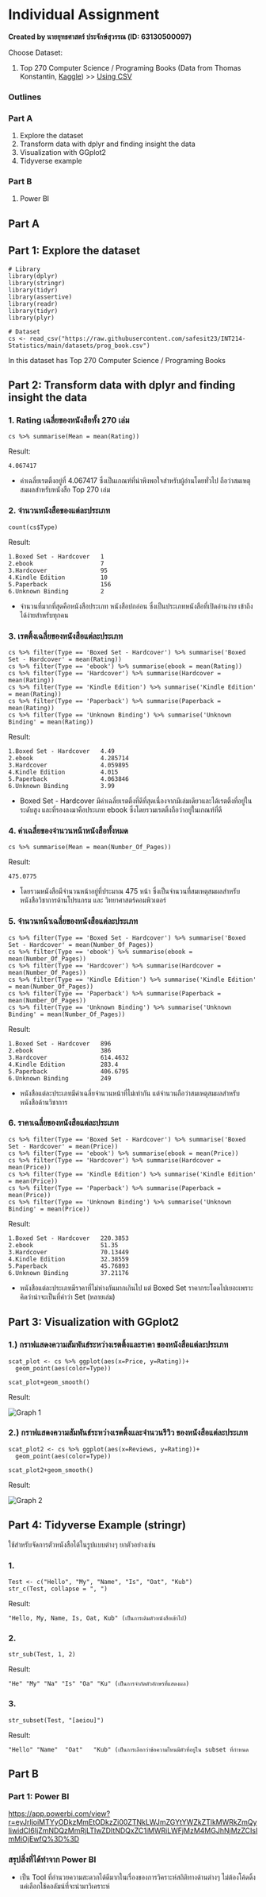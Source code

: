 # Individual Assignment

**Created by นายยุทธศาสตร์ ประจักษ์สุวรรณ (ID: 63130500097)**

Choose Dataset:
1. Top 270 Computer Science / Programing Books (Data from Thomas Konstantin, [Kaggle](https://www.kaggle.com/thomaskonstantin/top-270-rated-computer-science-programing-books)) >> [Using CSV](https://raw.githubusercontent.com/safesit23/INT214-Statistics/main/datasets/prog_book.csv)


### Outlines
### Part A
1. Explore the dataset
2. Transform data with dplyr and finding insight the data
3. Visualization with GGplot2
4. Tidyverse example
### Part B
1. Power BI

## Part A
## Part 1: Explore the dataset

```
# Library
library(dplyr)
library(stringr)
library(tidyr)
library(assertive)
library(readr)
library(tidyr)
library(plyr)

# Dataset
cs <- read_csv("https://raw.githubusercontent.com/safesit23/INT214-Statistics/main/datasets/prog_book.csv")
```

In this dataset has Top 270 Computer Science / Programing Books

## Part 2: Transform data with dplyr and finding insight the data


### 1. Rating เฉลี่ยของหนังสือทั้ง 270 เล่ม

```
cs %>% summarise(Mean = mean(Rating))
```

Result: 

```
4.067417
```
- ค่าเฉลี่ยเรตติ้งอยู่ที่ 4.067417 ซึ่งเป็นเกณฑ์ที่น่าพึงพอใจสำหรับผู้อ่านโดยทั่วไป ถือว่าสมเหตุสมผลสำหรับหนังสือ Top 270 เล่ม


### 2. จำนวนหนังสือของแต่ละประเภท

```
count(cs$Type)
```

Result: 

```
1.Boxed Set - Hardcover   1
2.ebook                   7
3.Hardcover               95
4.Kindle Edition          10
5.Paperback               156
6.Unknown Binding         2
```
- จำนวนที่มากที่สุดคือหนังสือประเภท หนังสือปกอ่อน ซึ่งเป็นประเภทหนังสือที่เปิดอ่านง่าย เข้าถึงได้ง่ายสำหรับทุกคน


### 3. เรตติ้งเฉลี่ยของหนังสือแต่ละประเภท

```
cs %>% filter(Type == 'Boxed Set - Hardcover') %>% summarise('Boxed Set - Hardcover' = mean(Rating))
cs %>% filter(Type == 'ebook') %>% summarise(ebook = mean(Rating))
cs %>% filter(Type == 'Hardcover') %>% summarise(Hardcover = mean(Rating))
cs %>% filter(Type == 'Kindle Edition') %>% summarise('Kindle Edition' = mean(Rating))
cs %>% filter(Type == 'Paperback') %>% summarise(Paperback = mean(Rating))
cs %>% filter(Type == 'Unknown Binding') %>% summarise('Unknown Binding' = mean(Rating))
```

Result: 

```
1.Boxed Set - Hardcover   4.49
2.ebook                   4.285714
3.Hardcover               4.059895
4.Kindle Edition          4.015
5.Paperback               4.063846
6.Unknown Binding         3.99
```
- Boxed Set - Hardcover มีค่าเฉลี่ยเรตติ้งที่ดีที่สุดเนื่องจากมีเล่มเดียวและได้เรตติ้งที่อยู่ในระดับสูง และที่รองลงมาคือประเภท ebook ซึ่งโดยรวมเรตติ้งถือว่าอยู่ในเกณฑ์ที่ดี


### 4. ค่าเฉลี่ยของจำนวนหน้าหนังสือทั้งหมด

```
cs %>% summarise(Mean = mean(Number_Of_Pages))
```

Result: 

```
475.0775
```
- โดยรวมหนังสือมีจำนวนหน้าอยู่ที่ประมาณ 475 หน้า ซึ่งเป็นจำนวนที่สมเหตุสมผลสำหรับหนังสือวิชาการด้านโปรแกรม และ วิทยาศาสตร์คอมพิวเตอร์


### 5. จำนวนหน้าเฉลี่ยของหนังสือแต่ละประเภท

```
cs %>% filter(Type == 'Boxed Set - Hardcover') %>% summarise('Boxed Set - Hardcover' = mean(Number_Of_Pages))
cs %>% filter(Type == 'ebook') %>% summarise(ebook = mean(Number_Of_Pages))
cs %>% filter(Type == 'Hardcover') %>% summarise(Hardcover = mean(Number_Of_Pages))
cs %>% filter(Type == 'Kindle Edition') %>% summarise('Kindle Edition' = mean(Number_Of_Pages))
cs %>% filter(Type == 'Paperback') %>% summarise(Paperback = mean(Number_Of_Pages))
cs %>% filter(Type == 'Unknown Binding') %>% summarise('Unknown Binding' = mean(Number_Of_Pages))
```

Result: 

```
1.Boxed Set - Hardcover   896
2.ebook                   386
3.Hardcover               614.4632
4.Kindle Edition          283.4
5.Paperback               406.6795
6.Unknown Binding         249
```
- หนังสือแต่ละประเภทมีค่าเฉลี่ยจำนวนหน้าที่ไม่เท่ากัน แต่จำนวนถือว่าสมเหตุสมผลสำหรับหนังสือด้านวิชาการ


### 6. ราคาเฉลี่ยของหนังสือแต่ละประเภท

```
cs %>% filter(Type == 'Boxed Set - Hardcover') %>% summarise('Boxed Set - Hardcover' = mean(Price))
cs %>% filter(Type == 'ebook') %>% summarise(ebook = mean(Price))
cs %>% filter(Type == 'Hardcover') %>% summarise(Hardcover = mean(Price))
cs %>% filter(Type == 'Kindle Edition') %>% summarise('Kindle Edition' = mean(Price))
cs %>% filter(Type == 'Paperback') %>% summarise(Paperback = mean(Price))
cs %>% filter(Type == 'Unknown Binding') %>% summarise('Unknown Binding' = mean(Price))
```

Result: 

```
1.Boxed Set - Hardcover   220.3853
2.ebook                   51.35
3.Hardcover               70.13449
4.Kindle Edition          32.38559
5.Paperback               45.76893
6.Unknown Binding         37.21176
```
- หนังสือแต่ละประเภทมีราคาที่ไม่ห่างกันมากเกินไป แต่ Boxed Set ราคากระโดดไปเยอะเพราะคิดว่าน่าจะเป็นที่คำว่า Set (หลายเล่ม)



## Part 3: Visualization with GGplot2
### 1.) กราฟแสดงความสัมพันธ์ระหว่างเรตติ้งและราคา ของหนังสือแต่ละประเภท
```
scat_plot <- cs %>% ggplot(aes(x=Price, y=Rating))+
  geom_point(aes(color=Type))

scat_plot+geom_smooth()
```
Result:

![Graph 1](graph1.png)

### 2.) กราฟแสดงความสัมพันธ์ระหว่างเรตติ้งและจำนวนรีวิว ของหนังสือแต่ละประเภท
```
scat_plot2 <- cs %>% ggplot(aes(x=Reviews, y=Rating))+
  geom_point(aes(color=Type))

scat_plot2+geom_smooth()
```
Result:

![Graph 2](graph2.png)


## Part 4: Tidyverse Example (stringr)
ใช้สำหรับจัดการตัวหนังสือได้ในรูปแบบต่างๆ ยกตัวอย่างเช่น
### 1.
```
Test <- c("Hello", "My", "Name", "Is", "Oat", "Kub")
str_c(Test, collapse = ", ")
```
Result: 

```
"Hello, My, Name, Is, Oat, Kub" (เป็นการเติมตัวหนังสือเข้าไป)
```

### 2.
```
str_sub(Test, 1, 2)
```

Result: 

```
"He" "My" "Na" "Is" "Oa" "Ku" (เป็นการจำกัดตัวอักษรที่แสดงผล)
```

### 3.
```
str_subset(Test, "[aeiou]")
```

Result: 

```
"Hello" "Name"  "Oat"   "Kub" (เป็นการเลือกว่าข้อความไหนมีตัวที่อยู่ใน subset ที่กำหนด
```


## Part B
### Part 1: Power BI
https://app.powerbi.com/view?r=eyJrIjoiMTYyODkzMmEtODkzZi00ZTNkLWJmZGYtYWZkZTlkMWRkZmQyIiwidCI6IjZmNDQzMmRjLTIwZDItNDQxZC1iMWRiLWFjMzM4MGJhNjMzZCIsImMiOjEwfQ%3D%3D

### สรุปสิ่งที่ได้ทำจาก Power BI
- เป็น Tool ที่อำนวยความสะดวกได้ดีมากในเรื่องของการวิคราะห์สถิติทางด้านต่างๆ ไม่ต้องโค้ดดิ้ง แค่เลือกใช้คอลัมน์ที่จะนำมาวิเคราะห์
